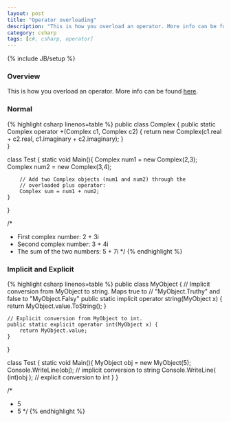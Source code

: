```yaml
---
layout: post
title: "Operator overloading"
description: "This is how you overload an operator. More info can be found [here](http://msdn.microsoft.com/en-us/library/aa288467(v=vs.71).aspx).g"
category: csharp
tags: [c#, csharp, operator]
---
```

{% include JB/setup %}

<!-- Overview -->
<h3>Overview</h3>

This is how you overload an operator. More info can be found [here](http://msdn.microsoft.com/en-us/library/aa288467(v=vs.71).aspx).

<!-- Normal -->
<h3>Normal</h3> 

{% highlight csharp linenos=table  %}
public class Complex {
    public static Complex operator +(Complex c1, Complex c2) 
    {
        return new Complex(c1.real + c2.real, c1.imaginary + c2.imaginary);
    }   
}

class Test {
    static void Main(){
        Complex num1 = new Complex(2,3);
        Complex num2 = new Complex(3,4);

        // Add two Complex objects (num1 and num2) through the
        // overloaded plus operator:
        Complex sum = num1 + num2;
    } 
}

/*
 *  First complex number:  2 + 3i
 *  Second complex number: 3 + 4i
 *  The sum of the two numbers: 5 + 7i
 */
{% endhighlight %}

<!-- Implicit and Explicit -->
<h3>Implicit and Explicit</h3>

{% highlight csharp linenos=table  %}
public class MyObject {
    // Implicit conversion from MyObject to string. Maps true to 
    // "MyObject.Truthy" and false to "MyObject.Falsy"
    public static implicit operator string(MyObject x) {
        return MyObject.value.ToString();
    }

    // Explicit conversion from MyObject to int.
    public static explicit operator int(MyObject x) {
        return MyObject.value;
    }   
}

class Test {
    static void Main(){
        MyObject obj = new MyObject(5);
        Console.WriteLine(obj);         // implicit conversion to string
        Console.WriteLine( (int)obj );  // explicit conversion to int
    } 
}

/*
 *  5
 *  5
 */
{% endhighlight %}

